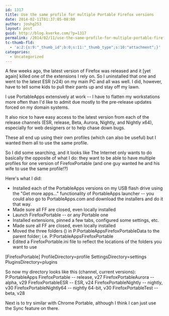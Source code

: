 ```yaml
---
id: 1317
title: Use the same profile for multiple Portable Firefox versions
date: 2014-02-11T01:37:05-08:00
author: joshg253
layout: post
guid: http://blog.kverke.com/?p=1317
permalink: /2014/02/11/use-the-same-profile-for-multiple-portable-firefox-versions/
tc-thumb-fld:
  - 'a:2:{s:9:"_thumb_id";b:0;s:11:"_thumb_type";s:10:"attachment";}'
categories:
  - Uncategorized
---
```

A few weeks ago, the latest version of Firefox was released and it [yet again] killed one of the extensions I rely on. So I uninstalled that one and went to the latest ESR (v24) on my main PC and all was well. I did, however, have to tell some kids to pull their pants up and stay off my lawn.

I use PortableApps extensively at work -- I have to flatten my workstations more often than I'd like to admit due mostly to the pre-release updates forced on my domain systems.

It also nice to have easy access to the latest version from each of the release channels (ESR, release, Beta, Aurora, Nightly, and Nightly x64), especially for web designers or to help chase down bugs.

These all end up using their own profiles (which can also be useful) but I wanted them all to use the same profile.

So I did some searching, and it looks like The Internet only wants to do basically the opposite of what I do: they want to be able to have multiple profiles for one version of FirefoxPortable (and one guy wanted he and his wife to use the same profile!?)

Here's what I did:
* Installed each of the PortableApps versions on my USB flash drive using the "Get more apps..." functionality of PortableApps launcher -- you could also go to PortableApps.com and download the installers and do it that way.
* Made sure all FF are closed, even locally installed
* Launch FirefoxPortable -- or any Portable one
* Installed extensions, pinned a few tabs, configured some settings, etc.
* Made sure all FF are closed, even locally installed
* Moved the three folders () in P:PortableAppsFirefoxPortableData to the parent folder; i.e. P:PortableAppsFirefoxPortable
* Edited a FirefoxPortable.ini file to reflect the locations of the folders you want to use

[FirefoxPortable]
ProfileDirectory=profile
SettingsDirectory=settings
PluginsDirectory=plugins

So now my directory looks like this (channel, current versions):
P:PortableApps
FirefoxPortable -- release, v27
FirefoxPortableAurora -- alpha, v29
FirefoxPortableESR -- ESR, v24
FirefoxPortableNightly -- nightly, v30
FirefoxPortableNightly64 -- nightly 64-bit, v30
FirefoxPortableTest -- beta, v28

Next is to try similar with Chrome Portable, although I think I can just use the Sync feature on there.